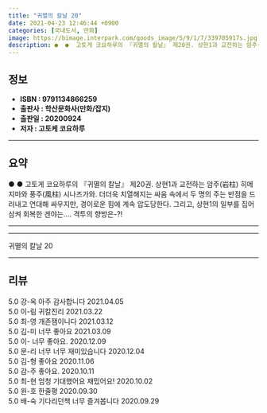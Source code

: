 ```yaml
---
title: "귀멸의 칼날 20"
date: 2021-04-23 12:46:44 +0900
categories: [국내도서, 만화]
image: https://bimage.interpark.com/goods_image/5/9/1/7/339705917s.jpg
description: ●  ●  고토게 코요하루의 『귀멸의 칼날』 제20권. 상현1과 교전하는 암주(岩柱) 히메지마와 풍주(風柱) 시나즈가와. 더더욱 치열해지는 싸움 속에서 두 명의 주는 반점을 드러내고 연대해 싸우지만, 경이로운 힘에 계속 압도당한다. 그리고, 상현1의 일부를 집어삼켜 회복한 겐야는…. 격투의 향방은-?!
---
```


## **정보**

- **ISBN : 9791134866259**
- **출판사 : 학산문화사(만화/잡지)**
- **출판일 : 20200924**
- **저자 : 고토케 코요하루**

------



## **요약**

●  ●  고토게 코요하루의 『귀멸의 칼날』 제20권. 상현1과 교전하는 암주(岩柱) 히메지마와 풍주(風柱) 시나즈가와. 더더욱 치열해지는 싸움 속에서 두 명의 주는 반점을 드러내고 연대해 싸우지만, 경이로운 힘에 계속 압도당한다. 그리고, 상현1의 일부를 집어삼켜 회복한 겐야는…. 격투의 향방은-?!

------



------


귀멸의 칼날 20 

------


## **리뷰** 

5.0 강-옥 아주 감사합니다 2021.04.05 <br/>5.0 이-림 귀칼진리 2021.03.22 <br/>5.0 최-영 개존잼이니다 2021.03.12 <br/>5.0 김-미 너무 좋아요 2021.03.09 <br/>5.0 이- 너무 좋아요.  2020.12.09 <br/>5.0 문-리 너무 너무 재미있습니다 2020.12.04 <br/>5.0 김-형 좋아요 2020.11.06 <br/>5.0 감-주 좋아요. 2020.10.11 <br/>5.0 최-현 엄청 기대했어요 재밌어요! 2020.10.02 <br/>5.0 원-호 한줄평 2020.09.30 <br/>5.0 배-숙 기다리던책 너무 즐겨봅니다 2020.09.29 <br/>